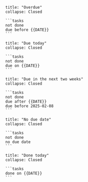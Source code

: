 

``````ad-caution
title: "Overdue"
collapse: Closed

```tasks
not done
due before {{DATE}}
```

``````
``````ad-todo
title: "Due today"
collapse: Closed

```tasks
not done
due on {{DATE}}
```

``````
``````ad-hint
title: "Due in the next two weeks"
collapse: Closed

```tasks
not done
due after {{DATE}}
due before 2025-02-08
```

``````
``````ad-note
title: "No due date"
collapse: Closed

```tasks
not done
no due date
```

``````
``````ad-done
title: "Done today"
collapse: Closed

```tasks
done on {{DATE}}
```

``````





